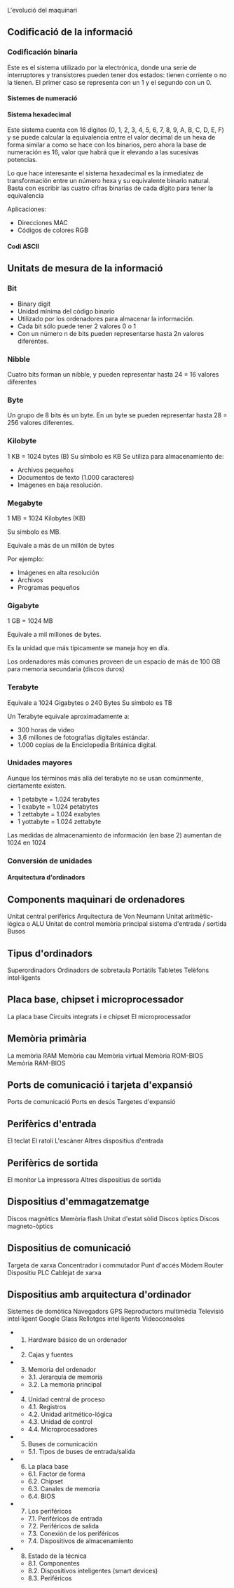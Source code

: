 L&#39;evolució del maquinari

## Codificació de la informació

### Codificación binaria

Este es el sistema utilizado por la electrónica, donde una serie de interruptores y transistores pueden tener dos estados: 
tienen corriente o no la tienen. El primer caso se representa con un 1 y el segundo con un 0. 

#### Sistemes de numeració

#### Sistema hexadecimal

Este sistema cuenta con 16 dígitos (0, 1, 2, 3, 4, 5, 6, 7, 8, 9, A, B, C, D, E, F) y se puede calcular la equivalencia entre el valor decimal de un hexa de forma similar a como se hace con los binarios, pero ahora la base de numeración es 16, valor que habrá que ir elevando a las sucesivas potencias.

Lo que hace interesante el sistema hexadecimal es la inmediatez de transformación entre un número hexa y su equivalente binario natural. Basta con escribir las cuatro cifras binarias de cada dígito para tener la equivalencia

Aplicaciones:

- Direcciones MAC
- Códigos de colores RGB

#### Codi ASCII

## Unitats de mesura de la informació

### Bit

- Binary digit
- Unidad mínima del código binario
- Utilizado por los ordenadores para almacenar la información.
- Cada bit sólo puede tener 2 valores 0 o 1
- Con un número n de bits pueden representarse hasta 2n valores diferentes.

### Nibble

Cuatro bits forman un nibble, y pueden representar hasta 24 = 16 valores diferentes

### Byte

Un grupo de 8 bits és un byte. En un byte se pueden representar hasta 28 = 256 valores
diferentes.

### Kilobyte

1 KB = 1024 bytes (B)
Su símbolo es KB
Se utiliza para almacenamiento de: 

- Archivos pequeños
- Documentos de texto (1.000 caracteres)
- Imágenes en baja resolución.

### Megabyte

1 MB = 1024 Kilobytes (KB)

Su símbolo es MB.

Equivale a más de un millón de bytes

Por ejemplo:

- Imágenes en alta resolución
- Archivos
- Programas pequeños

### Gigabyte

1 GB = 1024 MB

Equivale a mil millones de bytes.

Es la unidad que más típicamente se maneja hoy en día.

Los ordenadores más comunes proveen de un espacio de más de 100 GB para memoria secundaria (discos duros)

### Terabyte

Equivale a 1024 Gigabytes o 240 Bytes
Su símbolo es TB

Un Terabyte equivale aproximadamente a:

- 300 horas de video
- 3,6 millones de fotografías digitales estándar.
- 1.000 copias de la Enciclopedia Británica digital.

### Unidades mayores

Aunque los términos más allá del terabyte no se usan
comúnmente, ciertamente existen.

- 1 petabyte = 1.024 terabytes
- 1 exabyte = 1.024 petabytes
- 1 zettabyte = 1.024 exabytes
- 1 yottabyte = 1.024 zettabyte

Las medidas de almacenamiento de información (en base 2) aumentan de 1024 en 1024

### Conversión de unidades



#### Arquitectura d&#39;ordinadors

## Components maquinari de ordenadores

Unitat central
perifèrics
Arquitectura de Von Neumann
Unitat aritmètic-lògica o ALU
Unitat de control
memòria principal
sistema d&#39;entrada / sortida
Busos

## Tipus d'ordinadors

Superordinadors
Ordinadors de sobretaula
Portàtils
Tabletes
Telèfons intel·ligents

## Placa base, chipset i microprocessador

La placa base
Circuits integrats i e chipset
El microprocessador

## Memòria primària

La memòria RAM
Memòria cau
Memòria virtual
Memòria ROM-BIOS
Memòria RAM-BIOS

## Ports de comunicació i tarjeta d&#39;expansió

Ports de comunicació
Ports en desús
Targetes d&#39;expansió

## Perifèrics d'entrada

El teclat
El ratolí
L'escàner
Altres dispositius d'entrada

## Perifèrics de sortida

El monitor
La impressora
Altres dispositius de sortida

## Dispositius d'emmagatzematge

Discos magnètics
Memòria flash
Unitat d&#39;estat sòlid
Discos òptics
Discos magneto-òptics
## Dispositius de comunicació
Targeta de xarxa
Concentrador i commutador
Punt d&#39;accés
Mòdem
Router
Dispositiu PLC
Cablejat de xarxa
## Dispositius amb arquitectura d'ordinador
Sistemes de domòtica
Navegadors GPS
Reproductors multimèdia
Televisió intel·ligent
Google Glass
Rellotges intel·ligents
Videoconsoles






- 1. Hardware básico de un ordenador
- 2. Cajas y fuentes 
- 3. Memoria del ordenador
  - 3.1. Jerarquía de memoria
  - 3.2. La memoria principal
- 4. Unidad central de proceso
  - 4.1. Registros
  - 4.2. Unidad aritmético-lógica
  - 4.3. Unidad de control
  - 4.4. Microprocesadores
- 5. Buses de comunicación
  - 5.1. Tipos de buses de entrada/salida 
- 6. La placa base 
  - 6.1. Factor de forma
  - 6.2. Chipset
  - 6.3. Canales de memoria
  - 6.4. BIOS
- 7. Los periféricos
  - 7.1. Periféricos de entrada
  - 7.2. Periféricos de salida
  - 7.3. Conexión de los periféricos
  - 7.4. Dispositivos de almacenamiento
- 8. Estado de la técnica 
  - 8.1. Componentes
  - 8.2. Dispositivos inteligentes (smart devices)
  - 8.3. Periféricos

